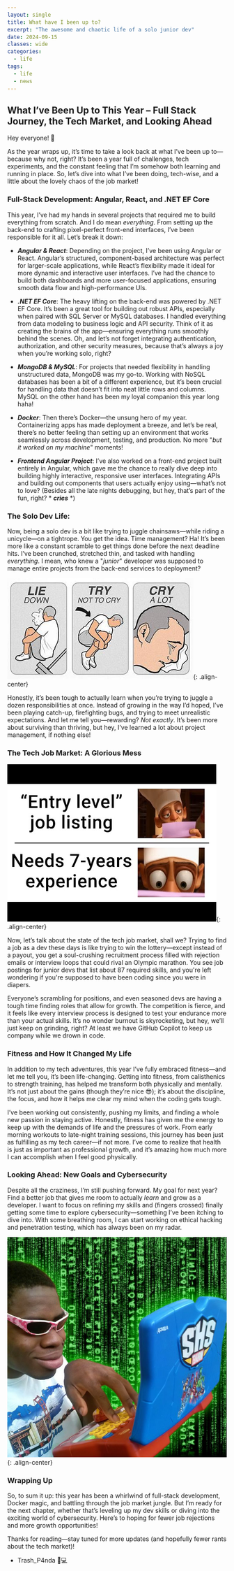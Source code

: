 ```yaml
---
layout: single
title: What have I been up to?
excerpt: "The awesome and chaotic life of a solo junior dev"
date: 2024-09-15
classes: wide
categories:
  - life
tags:  
  - life
  - news
---
```



## What I’ve Been Up to This Year – Full Stack Journey, the Tech Market, and Looking Ahead

Hey everyone! 👋

As the year wraps up, it’s time to take a look back at what I’ve been up to—because why not, right? It’s been a year full of challenges, tech experiments, and the constant feeling that I’m somehow both learning and running in place. So, let’s dive into what I’ve been doing, tech-wise, and a little about the lovely chaos of the job market!


### Full-Stack Development: Angular, React, and .NET EF Core

This year, I’ve had my hands in several projects that required me to build everything from scratch. And I do mean *everything*. From setting up the back-end to crafting pixel-perfect front-end interfaces, I’ve been responsible for it all. Let’s break it down:

- ***Angular & React***: Depending on the project, I’ve been using Angular or React. Angular’s structured, component-based architecture was perfect for larger-scale applications, while React’s flexibility made it ideal for more dynamic and interactive user interfaces. I’ve had the chance to build both dashboards and more user-focused applications, ensuring smooth data flow and high-performance UIs.

- ***.NET EF Core***: The heavy lifting on the back-end was powered by .NET EF Core. It’s been a great tool for building out robust APIs, especially when paired with SQL Server or MySQL databases. I handled everything from data modeling to business logic and API security. Think of it as creating the brains of the app—ensuring everything runs smoothly behind the scenes. Oh, and let’s not forget integrating authentication, authorization, and other security measures, because that’s always a joy when you’re working solo, right?

- ***MongoDB & MySQL***: For projects that needed flexibility in handling unstructured data, MongoDB was my go-to. Working with NoSQL databases has been a bit of a different experience, but it’s been crucial for handling data that doesn’t fit into neat little rows and columns. MySQL on the other hand has been my loyal companion this year long haha!

- ***Docker***: Then there’s Docker—the unsung hero of my year. Containerizing apps has made deployment a breeze, and let’s be real, there’s no better feeling than setting up an environment that works seamlessly across development, testing, and production. No more "*but it worked on my machine*" moments!

- ***Frontend Angular Project***: I’ve also worked on a front-end project built entirely in Angular, which gave me the chance to really dive deep into building highly interactive, responsive user interfaces. Integrating APIs and building out components that users actually enjoy using—what’s not to love? (Besides all the late nights debugging, but hey, that’s part of the fun, right? * ***cries*** *)

### The Solo Dev Life:

Now, being a solo dev is a bit like trying to juggle chainsaws—while riding a unicycle—on a tightrope. You get the idea. Time management? Ha! It’s been more like a constant scramble to get things done before the next deadline hits. I’ve been crunched, stretched thin, and tasked with handling *everything*. I mean, who knew a "*junior*" developer was supposed to manage entire projects from the back-end services to deployment?

![](/assets/images/whatbeenupto/cryalot.jpg){: .align-center}

Honestly, it’s been tough to actually learn when you’re trying to juggle a dozen responsibilities at once. Instead of growing in the way I’d hoped, I’ve been playing catch-up, firefighting bugs, and trying to meet unrealistic expectations. And let me tell you—rewarding? *Not exactly*. It’s been more about surviving than thriving, but hey, I’ve learned a lot about project management, if nothing else!

### The Tech Job Market: A Glorious Mess

![](/assets/images/whatbeenupto/entrylevel.jpg){: .align-center}

Now, let’s talk about the state of the tech job market, shall we? Trying to find a job as a dev these days is like trying to win the lottery—except instead of a payout, you get a soul-crushing recruitment process filled with rejection emails or interview loops that could rival an Olympic marathon. You see job postings for junior devs that list about 87 required skills, and you're left wondering if you're supposed to have been coding since you were in diapers.

Everyone’s scrambling for positions, and even seasoned devs are having a tough time finding roles that allow for growth. The competition is fierce, and it feels like every interview process is designed to test your endurance more than your actual skills. It’s no wonder burnout is skyrocketing, but hey, we’ll just keep on grinding, right? At least we have GitHub Copilot to keep us company while we drown in code.

### Fitness and How It Changed My Life

In addition to my tech adventures, this year I’ve fully embraced fitness—and let me tell you, it’s been life-changing. Getting into fitness, from calisthenics to strength training, has helped me transform both physically and mentally. It’s not just about the gains (though they’re nice 😎); it’s about the discipline, the focus, and how it helps me clear my mind when the coding gets tough.

I’ve been working out consistently, pushing my limits, and finding a whole new passion in staying active. Honestly, fitness has given me the energy to keep up with the demands of life and the pressures of work. From early morning workouts to late-night training sessions, this journey has been just as fulfilling as my tech career—if not more. I’ve come to realize that health is just as important as professional growth, and it’s amazing how much more I can accomplish when I feel good physically.

### Looking Ahead: New Goals and Cybersecurity

Despite all the craziness, I’m still pushing forward. My goal for next year? Find a better job that gives me room to actually *learn* and grow as a developer. I want to focus on refining my skills and (fingers crossed) finally getting some time to explore cybersecurity—something I’ve been itching to dive into. With some breathing room, I can start working on ethical hacking and penetration testing, which has always been on my radar.

![](/assets/images/whatbeenupto/hackerman.jpg){: .align-center}

### Wrapping Up

So, to sum it up: this year has been a whirlwind of full-stack development, Docker magic, and battling through the job market jungle. But I’m ready for the next chapter, whether that’s leveling up my dev skills or diving into the exciting world of cybersecurity. Here’s to hoping for fewer job rejections and more growth opportunities!

Thanks for reading—stay tuned for more updates (and hopefully fewer rants about the tech market)!


- Trash_P4nda 🦝💻